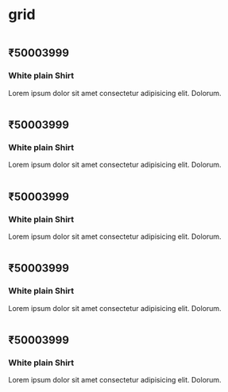 # grid
<!doctype html>
<html>
<head>
  <meta charset="UTF-8">
  <meta name="viewport" content="width=device-width, initial-scale=1.0">
  <script src="https://cdn.tailwindcss.com"></script>
</head>
<body>
    <div class=" w-40wh  grid grid-cols-1 gap-2 md:grid-cols-2 lg:grid-cols-5">
        <div class="border-2 border-black rounded-md "><img src="https://plus.unsplash.com/premium_photo-1678218594563-9fe0d16c6838?q=80&w=1887&auto=format&fit=crop&ixlib=rb-4.0.3&ixclass=M3wxMjA3fDB8MHxwaG90by1wYWdlfHx8fGVufDB8fHx8fA%3D%3D" alt=""> <h2 class="font-bold">₹<span>5000</span>3999</h2>
      <h3>White plain Shirt</h3>
      <p>Lorem ipsum dolor sit amet consectetur adipisicing elit. Dolorum.</p></div>
        <div class="border-2 border-black rounded-md "><img src="https://plus.unsplash.com/premium_photo-1678218594563-9fe0d16c6838?q=80&w=1887&auto=format&fit=crop&ixlib=rb-4.0.3&ixclass=M3wxMjA3fDB8MHxwaG90by1wYWdlfHx8fGVufDB8fHx8fA%3D%3D" alt=""> <h2 class="font-bold">₹<span>5000</span>3999</h2>
      <h3>White plain Shirt</h3>
      <p>Lorem ipsum dolor sit amet consectetur adipisicing elit. Dolorum.</p></div>
        <div class="border-2 border-black rounded-md "><img src="https://plus.unsplash.com/premium_photo-1678218594563-9fe0d16c6838?q=80&w=1887&auto=format&fit=crop&ixlib=rb-4.0.3&ixclass=M3wxMjA3fDB8MHxwaG90by1wYWdlfHx8fGVufDB8fHx8fA%3D%3D" alt=""> <h2 class="font-bold">₹<span>5000</span>3999</h2>
      <h3>White plain Shirt</h3>
      <p>Lorem ipsum dolor sit amet consectetur adipisicing elit. Dolorum.</p></div>
        <div class="border-2 border-black rounded-md "><img src="https://plus.unsplash.com/premium_photo-1678218594563-9fe0d16c6838?q=80&w=1887&auto=format&fit=crop&ixlib=rb-4.0.3&ixclass=M3wxMjA3fDB8MHxwaG90by1wYWdlfHx8fGVufDB8fHx8fA%3D%3D" alt=""> <h2 class="font-bold">₹<span>5000</span>3999</h2>
      <h3>White plain Shirt</h3>
      <p>Lorem ipsum dolor sit amet consectetur adipisicing elit. Dolorum.</p></div>
        <div class="border-2 border-black rounded-md "><img src="https://plus.unsplash.com/premium_photo-1678218594563-9fe0d16c6838?q=80&w=1887&auto=format&fit=crop&ixlib=rb-4.0.3&ixclass=M3wxMjA3fDB8MHxwaG90by1wYWdlfHx8fGVufDB8fHx8fA%3D%3D" alt=""> <h2 class="font-bold">₹<span>5000</span>3999</h2>
      <h3>White plain Shirt</h3>
      <p>Lorem ipsum dolor sit amet consectetur adipisicing elit. Dolorum.</p></div>
         </div>
</body>
</html>

